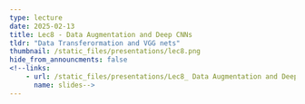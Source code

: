 ```yaml
---
type: lecture
date: 2025-02-13
title: Lec8 - Data Augmentation and Deep CNNs
tldr: "Data Transferormation and VGG nets"
thumbnail: /static_files/presentations/lec8.png
hide_from_announcments: false
<!--links:
    - url: /static_files/presentations/Lec8_ Data Augmentation and Deep CNNs.pdf
      name: slides-->
---
```

